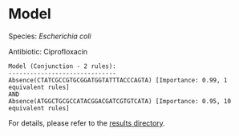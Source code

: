 
# Model

Species: *Escherichia coli*

Antibiotic: Ciprofloxacin

```
Model (Conjunction - 2 rules):
------------------------------
Absence(CTATCGCCGTGCGGATGGTATTTACCCAGTA) [Importance: 0.99, 1 equivalent rules]
AND
Absence(ATGGCTGCGCCATACGGACGATCGTGTCATA) [Importance: 0.95, 10 equivalent rules]

```

For details, please refer to the [results directory](../../../../../results/scm_b/escherichia%20coli/ciprofloxacin/repeat_4/).

